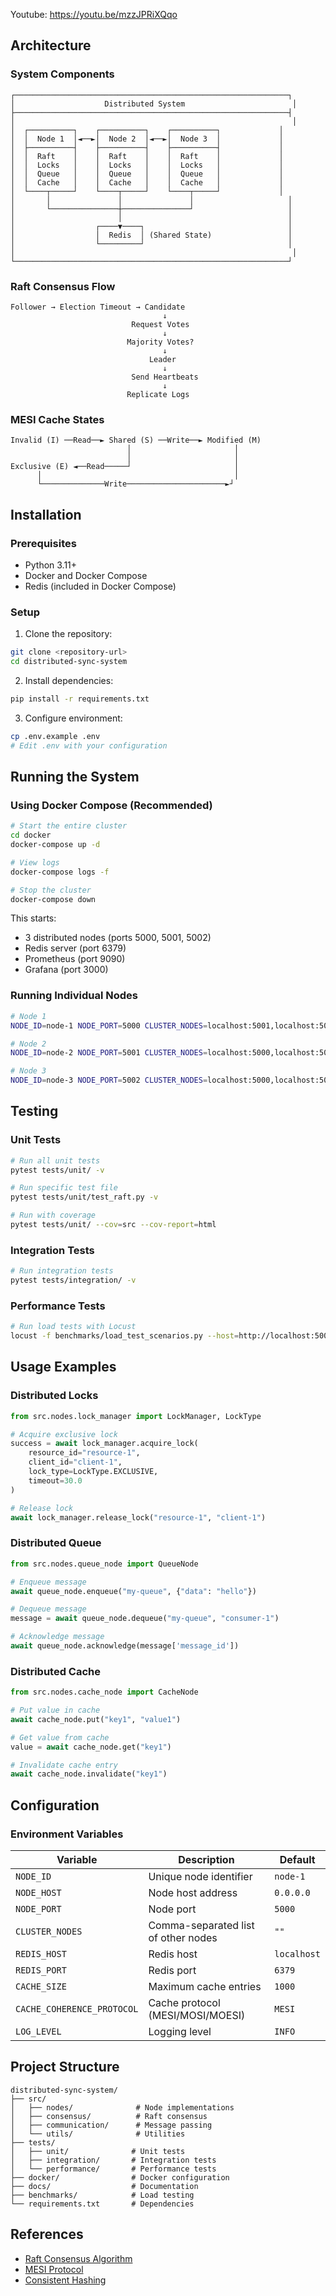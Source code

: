 Youtube: https://youtu.be/mzzJPRiXQqo

## Architecture

### System Components

```
┌─────────────────────────────────────────────────────────────┐
│                    Distributed System                        │
├─────────────────────────────────────────────────────────────┤
│                                                              │
│  ┌──────────┐    ┌──────────┐    ┌──────────┐             │
│  │  Node 1  │◄──►│  Node 2  │◄──►│  Node 3  │             │
│  ├──────────┤    ├──────────┤    ├──────────┤             │
│  │  Raft    │    │  Raft    │    │  Raft    │             │
│  │  Locks   │    │  Locks   │    │  Locks   │             │
│  │  Queue   │    │  Queue   │    │  Queue   │             │
│  │  Cache   │    │  Cache   │    │  Cache   │             │
│  └────┬─────┘    └────┬─────┘    └────┬─────┘             │
│       │               │               │                     │
│       └───────────────┼───────────────┘                     │
│                       │                                     │
│                  ┌────▼────┐                                │
│                  │  Redis  │ (Shared State)                 │
│                  └─────────┘                                │
│                                                              │
└─────────────────────────────────────────────────────────────┘
```

### Raft Consensus Flow

```
Follower → Election Timeout → Candidate
                                  ↓
                           Request Votes
                                  ↓
                          Majority Votes?
                                  ↓
                               Leader
                                  ↓
                           Send Heartbeats
                                  ↓
                          Replicate Logs
```

### MESI Cache States

```
Invalid (I) ──Read──► Shared (S) ──Write──► Modified (M)
                          │                       │
                          │                       │
Exclusive (E) ◄──Read─────┘                       │
      │                                           │
      └──────────────Write──────────────────────►┘
```

## Installation

### Prerequisites

- Python 3.11+
- Docker and Docker Compose
- Redis (included in Docker Compose)

### Setup

1. Clone the repository:
```bash
git clone <repository-url>
cd distributed-sync-system
```

2. Install dependencies:
```bash
pip install -r requirements.txt
```

3. Configure environment:
```bash
cp .env.example .env
# Edit .env with your configuration
```

## Running the System

### Using Docker Compose (Recommended)

```bash
# Start the entire cluster
cd docker
docker-compose up -d

# View logs
docker-compose logs -f

# Stop the cluster
docker-compose down
```

This starts:
- 3 distributed nodes (ports 5000, 5001, 5002)
- Redis server (port 6379)
- Prometheus (port 9090)
- Grafana (port 3000)

### Running Individual Nodes

```bash
# Node 1
NODE_ID=node-1 NODE_PORT=5000 CLUSTER_NODES=localhost:5001,localhost:5002 python -m src.main

# Node 2
NODE_ID=node-2 NODE_PORT=5001 CLUSTER_NODES=localhost:5000,localhost:5002 python -m src.main

# Node 3
NODE_ID=node-3 NODE_PORT=5002 CLUSTER_NODES=localhost:5000,localhost:5001 python -m src.main
```

## Testing

### Unit Tests

```bash
# Run all unit tests
pytest tests/unit/ -v

# Run specific test file
pytest tests/unit/test_raft.py -v

# Run with coverage
pytest tests/unit/ --cov=src --cov-report=html
```

### Integration Tests

```bash
# Run integration tests
pytest tests/integration/ -v
```

### Performance Tests

```bash
# Run load tests with Locust
locust -f benchmarks/load_test_scenarios.py --host=http://localhost:5000
```

## Usage Examples

### Distributed Locks

```python
from src.nodes.lock_manager import LockManager, LockType

# Acquire exclusive lock
success = await lock_manager.acquire_lock(
    resource_id="resource-1",
    client_id="client-1",
    lock_type=LockType.EXCLUSIVE,
    timeout=30.0
)

# Release lock
await lock_manager.release_lock("resource-1", "client-1")
```

### Distributed Queue

```python
from src.nodes.queue_node import QueueNode

# Enqueue message
await queue_node.enqueue("my-queue", {"data": "hello"})

# Dequeue message
message = await queue_node.dequeue("my-queue", "consumer-1")

# Acknowledge message
await queue_node.acknowledge(message['message_id'])
```

### Distributed Cache

```python
from src.nodes.cache_node import CacheNode

# Put value in cache
await cache_node.put("key1", "value1")

# Get value from cache
value = await cache_node.get("key1")

# Invalidate cache entry
await cache_node.invalidate("key1")
```

## Configuration

### Environment Variables

| Variable | Description | Default |
|----------|-------------|---------|
| `NODE_ID` | Unique node identifier | `node-1` |
| `NODE_HOST` | Node host address | `0.0.0.0` |
| `NODE_PORT` | Node port | `5000` |
| `CLUSTER_NODES` | Comma-separated list of other nodes | `""` |
| `REDIS_HOST` | Redis host | `localhost` |
| `REDIS_PORT` | Redis port | `6379` |
| `CACHE_SIZE` | Maximum cache entries | `1000` |
| `CACHE_COHERENCE_PROTOCOL` | Cache protocol (MESI/MOSI/MOESI) | `MESI` |
| `LOG_LEVEL` | Logging level | `INFO` |

## Project Structure

```
distributed-sync-system/
├── src/
│   ├── nodes/              # Node implementations
│   ├── consensus/          # Raft consensus
│   ├── communication/      # Message passing
│   └── utils/              # Utilities
├── tests/
│   ├── unit/              # Unit tests
│   ├── integration/       # Integration tests
│   └── performance/       # Performance tests
├── docker/                # Docker configuration
├── docs/                  # Documentation
├── benchmarks/            # Load testing
└── requirements.txt       # Dependencies
```

## References

- [Raft Consensus Algorithm](https://raft.github.io/)
- [MESI Protocol](https://en.wikipedia.org/wiki/MESI_protocol)
- [Consistent Hashing](https://en.wikipedia.org/wiki/Consistent_hashing)
